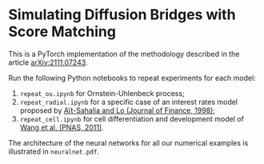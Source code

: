 # Simulating Diffusion Bridges with Score Matching
This is a PyTorch implementation of the methodology described in the article [arXiv:2111.07243](https://arxiv.org/abs/2111.07243).

Run the following Python notebooks to repeat experiments for each model:
1. `repeat_ou.ipynb` for Ornstein-Uhlenbeck process;
2. `repeat_radial.ipynb` for a specific case of an interest rates model proposed by [Aït-Sahalia and Lo (Journal of Finance, 1998)](https://doi.org/10.1111/0022-1082.215228);
3. `repeat_cell.ipynb` for cell differentiation and development model of [Wang et al. (PNAS, 2011)](https://www.pnas.org/doi/abs/10.1073/pnas.1017017108).

The architecture of the neural networks for all our numerical examples is illustrated in `neuralnet.pdf`.